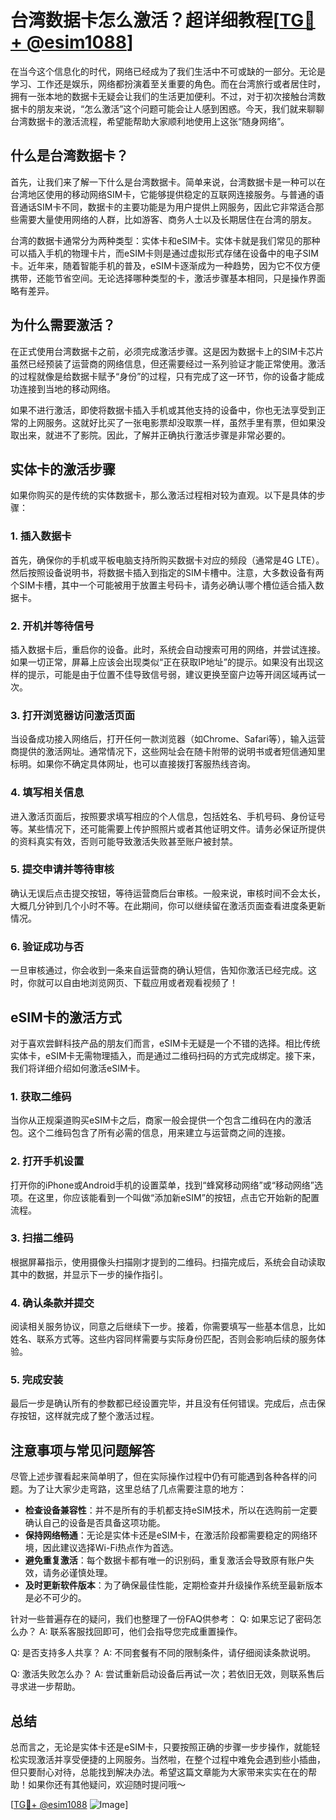 # 台湾数据卡怎么激活？超详细教程[[TG💪+ @esim1088](https://t.me/s/esim1088)]

在当今这个信息化的时代，网络已经成为了我们生活中不可或缺的一部分。无论是学习、工作还是娱乐，网络都扮演着至关重要的角色。而在台湾旅行或者居住时，拥有一张本地的数据卡无疑会让我们的生活更加便利。不过，对于初次接触台湾数据卡的朋友来说，“怎么激活”这个问题可能会让人感到困惑。今天，我们就来聊聊台湾数据卡的激活流程，希望能帮助大家顺利地使用上这张“随身网络”。

## 什么是台湾数据卡？

首先，让我们来了解一下什么是台湾数据卡。简单来说，台湾数据卡是一种可以在台湾地区使用的移动网络SIM卡，它能够提供稳定的互联网连接服务。与普通的语音通话SIM卡不同，数据卡的主要功能是为用户提供上网服务，因此它非常适合那些需要大量使用网络的人群，比如游客、商务人士以及长期居住在台湾的朋友。

台湾的数据卡通常分为两种类型：实体卡和eSIM卡。实体卡就是我们常见的那种可以插入手机的物理卡片，而eSIM卡则是通过虚拟形式存储在设备中的电子SIM卡。近年来，随着智能手机的普及，eSIM卡逐渐成为一种趋势，因为它不仅方便携带，还能节省空间。无论选择哪种类型的卡，激活步骤基本相同，只是操作界面略有差异。

## 为什么需要激活？

在正式使用台湾数据卡之前，必须完成激活步骤。这是因为数据卡上的SIM卡芯片虽然已经预装了运营商的网络信息，但还需要经过一系列验证才能正常使用。激活的过程就像是给数据卡赋予“身份”的过程，只有完成了这一环节，你的设备才能成功连接到当地的移动网络。

如果不进行激活，即使将数据卡插入手机或其他支持的设备中，你也无法享受到正常的上网服务。这就好比买了一张电影票却没取票一样，虽然手里有票，但如果没取出来，就进不了影院。因此，了解并正确执行激活步骤是非常必要的。

## 实体卡的激活步骤

如果你购买的是传统的实体数据卡，那么激活过程相对较为直观。以下是具体的步骤：

### 1. 插入数据卡
首先，确保你的手机或平板电脑支持所购买数据卡对应的频段（通常是4G LTE）。然后按照设备说明书，将数据卡插入到指定的SIM卡槽中。注意，大多数设备有两个SIM卡槽，其中一个可能被用于放置主号码卡，请务必确认哪个槽位适合插入数据卡。

### 2. 开机并等待信号
插入数据卡后，重启你的设备。此时，系统会自动搜索可用的网络，并尝试连接。如果一切正常，屏幕上应该会出现类似“正在获取IP地址”的提示。如果没有出现这样的提示，可能是由于位置不佳导致信号弱，建议更换至窗户边等开阔区域再试一次。

### 3. 打开浏览器访问激活页面
当设备成功接入网络后，打开任何一款浏览器（如Chrome、Safari等），输入运营商提供的激活网址。通常情况下，这些网址会在随卡附带的说明书或者短信通知里标明。如果你不确定具体网址，也可以直接拨打客服热线咨询。

### 4. 填写相关信息
进入激活页面后，按照要求填写相应的个人信息，包括姓名、手机号码、身份证号等。某些情况下，还可能需要上传护照照片或者其他证明文件。请务必保证所提供的资料真实有效，否则可能导致激活失败甚至账户被封禁。

### 5. 提交申请并等待审核
确认无误后点击提交按钮，等待运营商后台审核。一般来说，审核时间不会太长，大概几分钟到几个小时不等。在此期间，你可以继续留在激活页面查看进度条更新情况。

### 6. 验证成功与否
一旦审核通过，你会收到一条来自运营商的确认短信，告知你激活已经完成。这时，你就可以自由地浏览网页、下载应用或者观看视频了！

## eSIM卡的激活方式

对于喜欢尝鲜科技产品的朋友们而言，eSIM卡无疑是一个不错的选择。相比传统实体卡，eSIM卡无需物理插入，而是通过二维码扫码的方式完成绑定。接下来，我们将详细介绍如何激活eSIM卡。

### 1. 获取二维码
当你从正规渠道购买eSIM卡之后，商家一般会提供一个包含二维码在内的激活包。这个二维码包含了所有必需的信息，用来建立与运营商之间的连接。

### 2. 打开手机设置
打开你的iPhone或Android手机的设置菜单，找到“蜂窝移动网络”或“移动网络”选项。在这里，你应该能看到一个叫做“添加新eSIM”的按钮，点击它开始新的配置流程。

### 3. 扫描二维码
根据屏幕指示，使用摄像头扫描刚才提到的二维码。扫描完成后，系统会自动读取其中的数据，并显示下一步的操作指引。

### 4. 确认条款并提交
阅读相关服务协议，同意之后继续下一步。接着，你需要填写一些基本信息，比如姓名、联系方式等。这些内容同样需要与实际身份匹配，否则会影响后续的服务体验。

### 5. 完成安装
最后一步是确认所有的参数都已经设置完毕，并且没有任何错误。完成后，点击保存按钮，这样就完成了整个激活过程。

## 注意事项与常见问题解答

尽管上述步骤看起来简单明了，但在实际操作过程中仍有可能遇到各种各样的问题。为了让大家少走弯路，这里总结了几点需要注意的地方：

- **检查设备兼容性**：并不是所有的手机都支持eSIM技术，所以在选购前一定要确认自己的设备是否具备这项功能。
- **保持网络畅通**：无论是实体卡还是eSIM卡，在激活阶段都需要稳定的网络环境，因此建议选择Wi-Fi热点作为首选。
- **避免重复激活**：每个数据卡都有唯一的识别码，重复激活会导致原有账户失效，请务必谨慎处理。
- **及时更新软件版本**：为了确保最佳性能，定期检查并升级操作系统至最新版本是必不可少的。

针对一些普遍存在的疑问，我们也整理了一份FAQ供参考：
Q: 如果忘记了密码怎么办？
A: 联系客服找回即可，他们会指导您完成重置操作。

Q: 是否支持多人共享？
A: 不同套餐有不同的限制条件，请仔细阅读条款说明。

Q: 激活失败怎么办？
A: 尝试重新启动设备后再试一次；若依旧无效，则联系售后寻求进一步帮助。

## 总结

总而言之，无论是实体卡还是eSIM卡，只要按照正确的步骤一步步操作，就能轻松实现激活并享受便捷的上网服务。当然啦，在整个过程中难免会遇到些小插曲，但只要耐心对待，总能找到解决办法。希望这篇文章能为大家带来实实在在的帮助！如果你还有其他疑问，欢迎随时提问哦～

[[TG💪+ @esim1088](https://t.me/s/esim1088) ![Image](https://i.postimg.cc/4NQfJmqS/Snipaste-2025-05-13-00-14-12.png)]